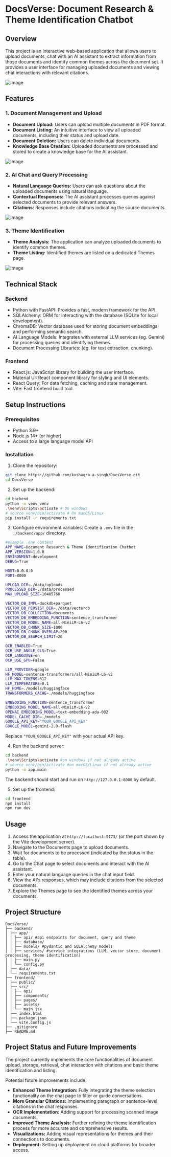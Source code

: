 # DocsVerse: Document Research & Theme Identification Chatbot

## Overview
This project is an interactive web-based application that allows users to upload documents, chat with an AI assistant to extract information from those documents and identify common themes across the document set. It provides a user interface for managing uploaded documents and viewing chat interactions with relevant citations.

![image](https://github.com/user-attachments/assets/34cef2b3-8d2d-43cc-8a14-6682429ff44a)


## Features

### 1. Document Management and Upload
- **Document Upload:** Users can upload multiple documents in PDF format.
- **Document Listing:** An intuitive interface to view all uploaded documents, including their status and upload date.
- **Document Deletion:** Users can delete individual documents.
- **Knowledge Base Creation:** Uploaded documents are processed and stored to create a knowledge base for the AI assistant.

![image](https://github.com/user-attachments/assets/0a2469ff-0859-4680-9ffd-d48bca34cf82)


### 2. AI Chat and Query Processing
- **Natural Language Queries:** Users can ask questions about the uploaded documents using natural language.
- **Contextual Responses:** The AI assistant processes queries against selected documents to provide relevant answers.
- **Citations:** Responses include citations indicating the source documents.

![image](https://github.com/user-attachments/assets/f6138866-884f-4502-920b-d120085b968e)


### 3. Theme Identification
- **Theme Analysis:** The application can analyze uploaded documents to identify common themes.
- **Theme Listing:** Identified themes are listed on a dedicated Themes page.

![image](https://github.com/user-attachments/assets/3882b4b0-40c1-49a1-a813-16f1982610f4)


## Technical Stack

### Backend
- Python with FastAPI: Provides a fast, modern framework for the API.
- SQLAlchemy: ORM for interacting with the database (SQLite for local development).
- ChromaDB: Vector database used for storing document embeddings and performing semantic search.
- AI Language Models: Integrates with external LLM services (eg. Gemini) for processing queries and identifying themes.
- Document Processing Libraries: (eg. for text extraction, chunking).

### Frontend
- React.js: JavaScript library for building the user interface.
- Material UI: React component library for styling and UI elements.
- React Query: For data fetching, caching and state management.
- Vite: Fast frontend build tool.

## Setup Instructions

### Prerequisites
- Python 3.9+
- Node.js 14+ (or higher)
- Access to a large language model API

### Installation

1. Clone the repository:
```bash
git clone https://github.com/kushagra-a-singh/DocsVerse.git
cd DocsVerse
```

2. Set up the backend:
```bash
cd backend
python -m venv venv
.\venv\Scripts\activate # On windows
# source venv/bin/activate # On macOS/Linux
pip install -r requirements.txt
```

3. Configure environment variables:
Create a `.env` file in the `./backend/app/` directory.
```bash
#example .env content
APP_NAME=Document Research & Theme Identification Chatbot
APP_VERSION=1.0.0
ENVIRONMENT=development
DEBUG=True

HOST=0.0.0.0
PORT=8000

UPLOAD_DIR=./data/uploads
PROCESSED_DIR=./data/processed
MAX_UPLOAD_SIZE=10485760

VECTOR_DB_IMPL=duckdb+parquet
VECTOR_DB_PERSIST_DIR=./data/vectordb
VECTOR_DB_COLLECTION=documents
VECTOR_DB_EMBEDDING_FUNCTION=sentence_transformer
VECTOR_DB_MODEL_NAME=all-MiniLM-L6-v2
VECTOR_DB_CHUNK_SIZE=1000
VECTOR_DB_CHUNK_OVERLAP=200
VECTOR_DB_SEARCH_LIMIT=20

OCR_ENABLED=True
OCR_USE_ANGLE_CLS=True
OCR_LANGUAGE=en
OCR_USE_GPU=False

LLM_PROVIDER=google
HF_MODEL=sentence-transformers/all-MiniLM-L6-v2
LLM_MAX_TOKENS=512
LLM_TEMPERATURE=0.1
HF_HOME=./models/huggingface
TRANSFORMERS_CACHE=./models/huggingface

EMBEDDING_FUNCTION=sentence_transformer
EMBEDDING_MODEL_NAME=all-MiniLM-L6-v2
OPENAI_EMBEDDING_MODEL=text-embedding-ada-002
MODEL_CACHE_DIR=./models
GOOGLE_API_KEY="YOUR_GOOGLE_API_KEY"
GOOGLE_MODEL=gemini-2.0-flash
```
Replace `"YOUR_GOOGLE_API_KEY"` with your actual API key.

4. Run the backend server:
```bash
cd backend
.\venv\Scripts\activate #on windows if not already active
# source venv/bin/activate #on macOS/Linux if not already active
python -m app.main
```
The backend should start and run on `http://127.0.0.1:8000` by default.

5. Set up the frontend:
```bash
cd frontend
npm install
npm run dev
```

## Usage

1.  Access the application at `http://localhost:5173/` (or the port shown by the Vite development server).
2.  Navigate to the Documents page to upload documents.
3.  Wait for documents to be processed (indicated by the status in the table).
4.  Go to the Chat page to select documents and interact with the AI assistant.
5.  Enter your natural language queries in the chat input field.
6.  View the AI's responses, which may include citations from the selected documents.
7.  Explore the Themes page to see the identified themes across your documents.

## Project Structure

```
DocsVerse/ 
├── backend/
│ ├── app/ 
│ │ ├── api/ #api endpoints for document, query and theme
│ │ ├── database/
│ │ ├── models/ #pydantic and SQLAlchemy models
│ │ ├── services/ #service integrations (LLM, vector store, document processing, theme identification)
│ │ ├── main.py 
│ │ └── config.py 
│ ├── data/ 
│ └── requirements.txt 
├── frontend/
│ ├── public/ 
│ ├── src/ 
│ │ ├── api/ 
│ │ ├── components/ 
│ │ ├── pages/ 
│ │ ├── assets/ 
│ │ └── main.jsx 
│ ├── index.html 
│ ├── package.json 
│ └── vite.config.js 
├── .gitignore 
├── README.md 
```

## Project Status and Future Improvements

The project currently implements the core functionalities of document upload, storage, retrieval, chat interaction with citations and basic theme identification and listing.

Potential future improvements include:
-   **Enhanced Theme Integration:** Fully integrating the theme selection functionality on the chat page to filter or guide conversations.
-   **More Granular Citations:** Implementing paragraph or sentence-level citations in the chat responses.
-   **OCR Implementation:** Adding support for processing scanned image documents.
-   **Improved Theme Analysis:** Further refining the theme identification process for more accurate and comprehensive results.
-   **Visualizations:** Adding visual representations for themes and their connections to documents.
-   **Deployment:** Setting up deployment on cloud platforms for broader access.
